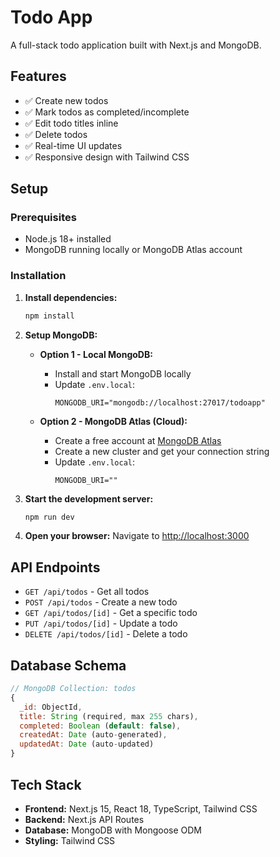 # Todo App

A full-stack todo application built with Next.js and MongoDB.

## Features

- ✅ Create new todos
- ✅ Mark todos as completed/incomplete  
- ✅ Edit todo titles inline
- ✅ Delete todos
- ✅ Real-time UI updates
- ✅ Responsive design with Tailwind CSS

## Setup

### Prerequisites

- Node.js 18+ installed
- MongoDB running locally or MongoDB Atlas account

### Installation

1. **Install dependencies:**
   ```bash
   npm install
   ```

2. **Setup MongoDB:**
   - **Option 1 - Local MongoDB:**
     - Install and start MongoDB locally
     - Update `.env.local`:
       ```env
       MONGODB_URI="mongodb://localhost:27017/todoapp"
       ```
   
   - **Option 2 - MongoDB Atlas (Cloud):**
     - Create a free account at [MongoDB Atlas](https://cloud.mongodb.com)
     - Create a new cluster and get your connection string
     - Update `.env.local`:
       ```env
       MONGODB_URI=""
       ```

3. **Start the development server:**
   ```bash
   npm run dev
   ```

4. **Open your browser:**
   Navigate to [http://localhost:3000](http://localhost:3000)

## API Endpoints

- `GET /api/todos` - Get all todos
- `POST /api/todos` - Create a new todo
- `GET /api/todos/[id]` - Get a specific todo
- `PUT /api/todos/[id]` - Update a todo
- `DELETE /api/todos/[id]` - Delete a todo

## Database Schema

```javascript
// MongoDB Collection: todos
{
  _id: ObjectId,
  title: String (required, max 255 chars),
  completed: Boolean (default: false),
  createdAt: Date (auto-generated),
  updatedAt: Date (auto-updated)
}
```

## Tech Stack

- **Frontend:** Next.js 15, React 18, TypeScript, Tailwind CSS
- **Backend:** Next.js API Routes
- **Database:** MongoDB with Mongoose ODM
- **Styling:** Tailwind CSS
